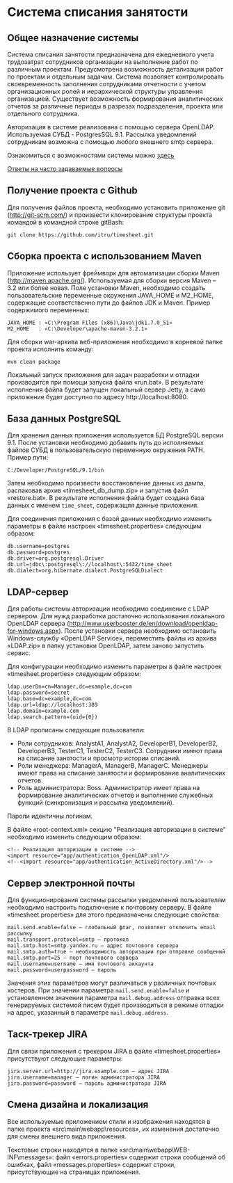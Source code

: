 Система списания занятости
==========================

Общее назначение системы
------------------------

Система списания занятости предназначена для ежедневного учета трудозатрат сотрудников организации на выполнение работ
по различным проектам. Предусмотрена возможность детализации работ по проектам и отдельным задачам. Система позволяет
контролировать своевременность заполнения сотрудниками отчетности с учетом организационных ролей и иерархической
структуры управления организацией. Существует возможность формирования аналитических отчетов за различные периоды в
разрезах подразделения, проекта или отдельного сотрудника.

Авторизация в системе реализована с помощью сервера OpenLDAP. Используемая СУБД - PostgresSQL 9.1.
Рассылка уведомлений сотрудникам возможна с помощью любого внешнего smtp сервера.

Ознакомиться с возможностями системы можно [здесь](http://www.softdev.it.ru/home/vendors/open-source/timesheet.html)

[Ответы на часто задаваемые вопросы](https://github.com/itru/timesheet/wiki/FAQ)

Получение проекта с Github
--------------------------

Для получения файлов проекта, необходимо установить приложение git (http://git-scm.com/) и произвести клонирование
структуры проекта командой в командной строке gitBash:

    git clone https://github.com/itru/timesheet.git

Сборка проекта с использованием Maven
-------------------------------------

Приложение использует фреймворк для автоматизации сборки Maven (http://maven.apache.org/). Используемая для сборки
версия Maven – 3.2 или более новая. Поле установки Maven, необходимо создать пользовательские переменные окружения
JAVA\_HOME и M2\_HOME, содержащие соответственно пути до файлов JDK и Maven. Пример содержимого переменных:

    JAVA_HOME : «C:\Program Files (x86)\Java\jdk1.7.0_51»
    M2_HOME   : «C:\Developer\apache-maven-3.2.1»

Для сборки war-архива веб-приложения необходимо в корневой папке проекта исполнить команду:

    mvn clean package

Локальный запуск приложения для задач разработки и отладки производится при помощи запуска файла «run.bat».
В результате исполнения файла будет запущен локальный сервер Jetty, а само приложение будет доступно
по адресу http://localhost:8080.

База данных PostgreSQL
----------------------

Для хранения данных приложения используется БД PostgreSQL версии 9.1. После установки необходимо добавить путь
до исполняемых файлов СУБД в пользовательскую переменную окружения PATH. Пример пути:

    C:/Developer/PostgreSQL/9.1/bin

Затем необходимо произвести восстановление данных из дампа, распаковав архив «timesheet\_db\_dump.zip» и запустив
файл «restore.bat». В результате исполнения файла будет создана база данных с именем `time_sheet`, содержащяя данные
приложения.

Для соединения приложения с базой данных необходимо изменить параметры в файле настроек «timesheet.properties»
следующим образом:

    db.username=postgres
    db.password=postgres
    db.driver=org.postgresql.Driver
    db.url=jdbc\:postgresql\://localhost\:5432/time_sheet
    db.dialect=org.hibernate.dialect.PostgreSQLDialect

LDAP-сервер
-----------

Для работы системы авторизации необходимо соединение с LDAP сервером. Для нужд разработки достаточно использования
локального OpenLDAP сервера (http://www.userbooster.de/en/download/openldap-for-windows.aspx). После установки сервера
необходимо остановить Windows-службу «OpenLDAP Service», переместить файлы из архива «LDAP.zip» в папку установки
OpenLDAP, затем заново запустить сервис.

Для конфигурации необходимо изменить параметры в файле настроек «timesheet.properties» следующим образом:

    ldap.userDn=cn=Manager,dc=example,dc=com
    ldap.password=secret
    ldap.base=dc=example,dc=com
    ldap.url=ldap://localhost:389
    ldap.domain=example.com
    ldap.search.pattern=(uid={0})

В LDAP прописаны следующие пользователи:

*   Роли сотрудников: AnalystA1, AnalystA2, DeveloperB1, DeveloperB2, DeveloperB3, TesterC1, TesterC2, TesterC3.
    Сотрудники имеют права на списание занятости и просмотр истории списаний.
*   Роли менеджера: ManagerA, ManagerB, ManagerC. Менеджеры имеют права на списание занятости и формирование
    аналитических отчетов.
*   Роль администратора: Boss. Администратор имеет права на формирование аналитических отчетов и выполнение
    служебных функций (синхронизация и рассылка уведомлений).

Пароли идентичны логинам.

В файле «root-context.xml» секцию "Реализация авторизации в системе" необходимо изменить следующим образом:

    <!-- Реализация авторизации в системе -->
    <import resource="app/authentication_OpenLDAP.xml"/>
    <!--<import resource="app/authentication_ActiveDirectory.xml"/>-->

Сервер электронной почты
------------------------

Для функционирования системы рассылки уведомлений пользователям необходимо настроить подключение к почтовому серверу.
В файле «timesheet.properties» для этого предназначены следующие свойства:

    mail.send.enable=false – глобальный флаг, позволяет отключить email рассылку
    mail.transport.protocol=smtp – протокол
    mail.smtp.host=smtp.yandex.ru – адрес почтового сервера
    mail.smtp.auth=true – необходимость авторизации при отправке сообщений
    mail.smtp.port=25 – порт почтового сервера
    mail.username=username – имя почтового аккаунта
    mail.password=userpassword – пароль

Значения этих параметров могут различаться у различных почтовых хостеров. При значении параметра
`mail.send.enable=false` и установленном значении параметра `mail.debug.address` отправка всех генерируемых системой
писем будет производиться в режиме отладки на адрес, указанный в параметре `mail.debug.address`.

Таск-трекер JIRA
----------------

Для связи приложения с трекером JIRA в файле «timesheet.properties» присутствуют следующие параметры:

    jira.server.url=http://jira.example.com – адрес JIRA
    jira.username=manager – логин администратора JIRA
    jira.password=password – пароль администратора JIRA

Смена дизайна и локализация
---------------------------

Все используемые приложением стили и изображения находятся в папке проекта «src\main\webapp\resources», их изменения
достаточно для смены внешнего вида приложения.

Текстовые строки находятся в папке «src\main\webapp\WEB-INF\messages»: файл «errors.properties» содержит строки
сообщений об ошибках, файл «messages.properties» содержит строки, присутствующие на страницах приложения.
